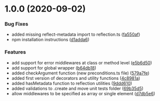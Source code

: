 # 1.0.0 (2020-09-02)


### Bug Fixes

* added missing reflect-metadata import to reflection.ts ([fa550af](https://github.com/BitMountain/expressive/commit/fa550affd7a6fc81902655260121389a2544a3ad))
* npm installation instructions ([d1adda6](https://github.com/BitMountain/expressive/commit/d1adda630addcd54d7fab2da938f2ec93fdd1ce0))


### Features

* add support for error middlewares at class or method level ([e5b6d50](https://github.com/BitMountain/expressive/commit/e5b6d50d38b4437afd66f63a30fe90975d332f98))
* add support for global wrapper ([b64db18](https://github.com/BitMountain/expressive/commit/b64db18ad1e72787fbf7b835fa39903fad533684))
* added checkArgument function (new preconditions.ts file) ([579a7fe](https://github.com/BitMountain/expressive/commit/579a7fe58cd6a06a7716f17ea1720e2b1ece22e7))
* added first version of decorators and utility functions ([4c8981a](https://github.com/BitMountain/expressive/commit/4c8981a1bf5e34fd164681b15ca9976e37e42611))
* added hasMetadata function to reflection utilities ([9ddd610](https://github.com/BitMountain/expressive/commit/9ddd6100314a0bee1c26f3e2c7c31cb6635c1501))
* added validations to .create and move unit tests folder ([69b35d5](https://github.com/BitMountain/expressive/commit/69b35d593c949899612a84213bc440cb535b7751))
* allow middlewares to be specified as array or single element ([d7db5e6](https://github.com/BitMountain/expressive/commit/d7db5e6dfbad4775b370cde3cce4906d4d9157e2))

